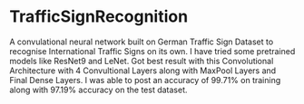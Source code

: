 # TrafficSignRecognition
A convulational neural network built on German Traffic Sign Dataset to recognise International Traffic Signs on its own.
 I have tried some pretrained models like ResNet9 and LeNet. Got best result with this Convolutional Architecture with 4 Convultional Layers 
 along with MaxPool Layers and Final Dense Layers. I was able to post an accuracy of 99.71% on training along with 97.19% accuracy on the test dataset. 
 
